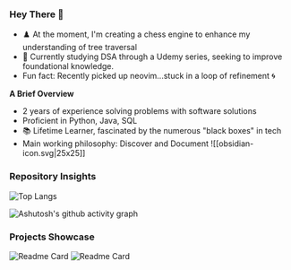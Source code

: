 ### Hey There 👋
-  ♟️ At the moment, I'm creating a chess engine to enhance my understanding of tree traversal
- 🧩 Currently studying DSA through a Udemy series, seeking to improve foundational knowledge. 
- Fun fact: Recently picked up neovim...stuck in a loop of refinement 🌀

**A Brief Overview**
 - 2 years of experience solving problems with software solutions
 -  Proficient in Python, Java, SQL
 - 📚 Lifetime Learner, fascinated by the numerous "black boxes" in tech
 - Main working philosophy: Discover and Document ![[obsidian-icon.svg|25x25]] 

### Repository Insights

![Top Langs](https://github-readme-stats.vercel.app/api/top-langs/?username=bbulls14&hide=jupyter%20notebook&layout=compact)

![Ashutosh's github activity graph](https://github-readme-activity-graph.vercel.app/graph?username=bbulls14&theme=nord)

### Projects Showcase
![Readme Card](https://github-readme-stats.vercel.app/api/pin/?username=bbulls14&repo=2-opt_travelling_salesman)
![Readme Card](https://github-readme-stats.vercel.app/api/pin/?username=bbulls14&repo=svd_book_recommender)
